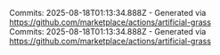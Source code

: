 Commits: 2025-08-18T01:13:34.888Z - Generated via https://github.com/marketplace/actions/artificial-grass
<br>
Commits: 2025-08-18T01:13:34.888Z - Generated via https://github.com/marketplace/actions/artificial-grass
<br>

